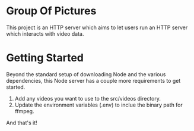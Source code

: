 # Group Of Pictures
This project is an HTTP server which aims to let users run an HTTP server which interacts with video data. 

# Getting Started
Beyond the standard setup of downloading Node and the various dependencies, this Node server has a couple more requirements to get started.

1. Add any videos you want to use to the src/videos directory.
2. Update the environment variables (.env) to inclue the binary path for ffmpeg. 

And that's it!  
